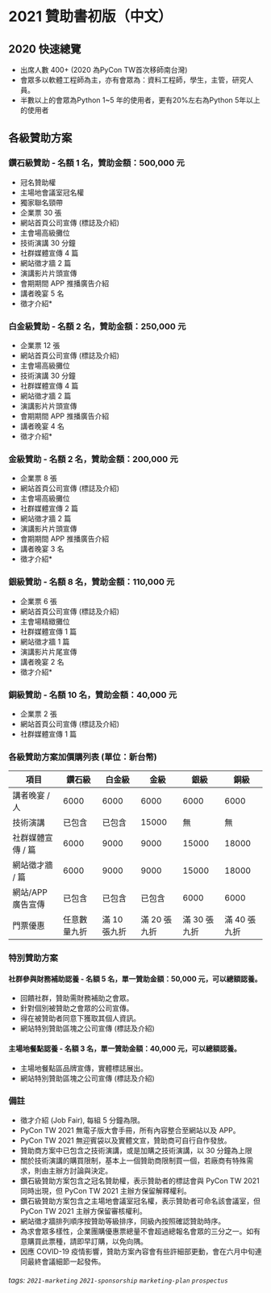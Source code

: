# 2021 贊助書初版（中文）

## 2020 快速總覽
-  出席人數 400+ (2020 為PyCon TW首次移師南台灣)
-  會眾多以軟體工程師為主，亦有會眾為：資料工程師，學生，主管，研究人員。
-  半數以上的會眾為Python 1~5 年的使用者，更有20%左右為Python 5年以上的使用者

## 各級贊助方案

### 鑽石級贊助 - 名額 1 名，贊助金額：500,000 元
- 冠名贊助權
- 主場地會議室冠名權
- 獨家聯名頸帶
- 企業票 30 張
- 網站首頁公司宣傳 (標誌及介紹)
- 主會場高級攤位
- 技術演講 30 分鐘
- 社群媒體宣傳 4 篇
- 網站徵才牆 2 篇
- 演講影片片頭宣傳
- 會期期間 APP 推播廣告介紹
- 講者晚宴 5 名
- 徵才介紹*

### 白金級贊助 - 名額 2 名，贊助金額：250,000 元
- 企業票 12 張
- 網站首頁公司宣傳 (標誌及介紹)
- 主會場高級攤位
- 技術演講 30 分鐘
- 社群媒體宣傳 4 篇
- 網站徵才牆 2 篇
- 演講影片片頭宣傳
- 會期期間 APP 推播廣告介紹
- 講者晚宴 4 名
- 徵才介紹*

### 金級贊助 - 名額 2 名，贊助金額：200,000 元
- 企業票 8 張
- 網站首頁公司宣傳 (標誌及介紹)
- 主會場高級攤位
- 社群媒體宣傳 2 篇
- 網站徵才牆 2 篇
- 演講影片片頭宣傳
- 會期期間 APP 推播廣告介紹
- 講者晚宴 3 名
- 徵才介紹*

### 銀級贊助 - 名額 8 名，贊助金額：110,000 元
- 企業票 6 張
- 網站首頁公司宣傳 (標誌及介紹)
- 主會場精緻攤位
- 社群媒體宣傳 1 篇
- 網站徵才牆 1 篇
- 演講影片片尾宣傳
- 講者晚宴 2 名
- 徵才介紹*

### 銅級贊助 - 名額 10 名，贊助金額：40,000 元
- 企業票 2 張
- 網站首頁公司宣傳 (標誌及介紹)
- 社群媒體宣傳 1 篇

### 各級贊助方案加價購列表 (單位：新台幣)


| 項目                | 鑽石級 | 白金級 | 金級  | 銀級  | 銅級  |
| ------------------- | ------ | ------ | ----- | ----- | ----- |
| 講者晚宴 / 人     | 6000   | 6000   | 6000  | 6000  | 6000  |
| 技術演講      | 已包含 | 已包含 | 15000 | 無    | 無    |
| 社群媒體宣傳 / 篇 | 6000   | 9000   | 9000  | 15000 | 18000 |
| 網站徵才牆 / 篇 | 6000 | 9000 | 9000 | 15000 | 18000 |
| 網站/APP 廣告宣傳 | 已包含 | 已包含 | 已包含 |6000 |6000|
| 門票優惠 |任意數量九折|滿 10 張九折|滿 20 張九折|滿 30 張九折|滿 40 張九折|


### 特別贊助方案
#### 社群參與財務補助認養 - 名額 5 名，單一贊助金額：50,000 元，可以總額認養。
- 回饋社群，贊助需財務補助之會眾。
- 針對個別被贊助之會眾的公司宣傳。
- 得在被贊助者同意下獲取其個人資訊。
- 網站特別贊助區塊之公司宣傳 (標誌及介紹)
#### 主場地餐點認養 - 名額 3 名，單一贊助金額：40,000 元，可以總額認養。
- 主場地餐點區品牌宣傳，實體標誌展出。
- 網站特別贊助區塊之公司宣傳 (標誌及介紹)


### 備註
- 徵才介紹 (Job Fair), 每組 5 分鐘為限。
- PyCon TW 2021 無電子版大會手冊，所有內容整合至網站以及 APP。
- PyCon TW 2021 無迎賓袋以及實體文宣，贊助商可自行自作發放。
- 贊助商方案中已包含之技術演講，或是加購之技術演講，以 30 分鐘為上限
- 關於技術演講的購買限制，基本上一個贊助商限制買一個，若廠商有特殊需求，則由主辦方討論與決定。
- 鑽石級贊助方案包含之冠名贊助權，表示贊助者的標誌會與 PyCon TW 2021 同時出現，但 PyCon TW 2021 主辦方保留解釋權利。
- 鑽石級贊助方案包含之主場地會議室冠名權，表示贊助者可命名該會議室，但 PyCon TW 2021 主辦方保留審核權利。
- 網站徵才牆排列順序按贊助等級排序，同級內按照確認贊助時序。
- 為求會眾多樣性，企業團購優惠票總量不會超過總報名會眾的三分之一。如有意購買此票種，請即早訂購，以免向隅。
- 因應 COVID-19 疫情影響，贊助方案內容會有些許細部更動，會在六月中旬連同最終會議細節一起發佈。


###### tags: `2021-marketing` `2021-sponsorship` `marketing-plan` `prospectus`